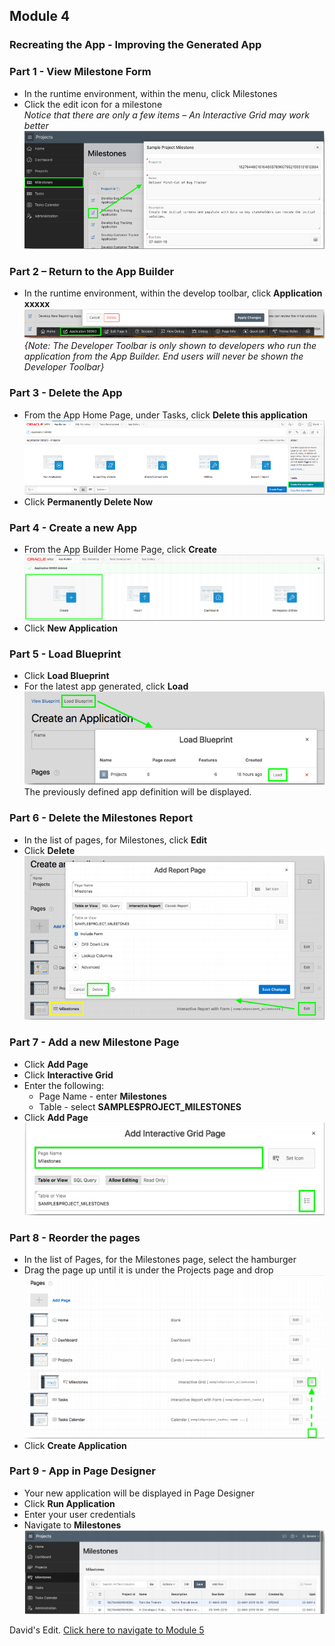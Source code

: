 ## Module 4

### Recreating the App - Improving the Generated App

### **Part 1** - View Milestone Form

- In the runtime environment, within the menu, click Milestones
- Click the edit icon for a milestone  
*Notice that there are only a few items
– An Interactive Grid may work better*
![](images/section4/4.1.PNG)

### **Part 2** – Return to the App Builder

- In the runtime environment, within the develop toolbar, click **Application xxxxx**  
![](images/section4/4.2.PNG)  
*{Note: The Developer Toolbar is only shown to developers who run the application from the App Builder. End users will never be shown the Developer Toolbar}*

### **Part 3** - Delete the App

- From the App Home Page, under Tasks, click **Delete this application**  
![](images/section4/4.3.PNG)  
- Click **Permanently Delete Now**

### **Part 4** - Create a new App

- From the App Builder Home Page, click **Create**  
![](images/section4/4.4.PNG) 
- Click **New Application**

### **Part 5** - Load Blueprint

- Click **Load Blueprint**
- For the latest app generated, click **Load**  
![](images/section4/4.5.PNG)  
The previously defined app definition will be displayed.

### **Part 6** - Delete the Milestones Report

- In the list of pages, for Milestones, click **Edit**
- Click **Delete**  
![](images/section4/4.6.PNG)

### **Part 7** - Add a new Milestone Page

- Click **Add Page**
- Click **Interactive Grid**
- Enter the following:
  - Page Name - enter **Milestones**
  - Table - select **SAMPLE$PROJECT_MILESTONES**
- Click **Add Page**  
![](images/section4/4.7.PNG)

### **Part 8** - Reorder the pages

- In the list of Pages, for the Milestones page, select the hamburger
- Drag the page up until it is under the Projects page and drop
![](images/section4/4.8.PNG)
- Click **Create Application**

### **Part 9** - App in Page Designer

- Your new application will be displayed in Page Designer
- Click **Run Application**
- Enter your user credentials
- Navigate to **Milestones**
![](images/section4/4.9.PNG)

David's Edit. [Click here to navigate to Module 5](5-using-page-designer-updating-the-milestones-page.md)  
